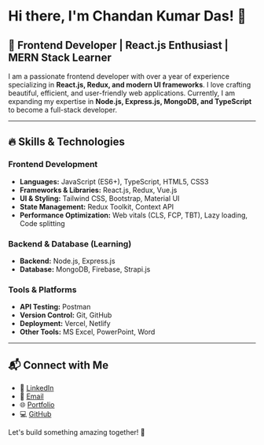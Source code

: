 # Hi there, I'm Chandan Kumar Das! 👋

## 🚀 Frontend Developer | React.js Enthusiast | MERN Stack Learner

I am a passionate frontend developer with over a year of experience specializing in **React.js, Redux, and modern UI frameworks**. I love crafting beautiful, efficient, and user-friendly web applications. Currently, I am expanding my expertise in **Node.js, Express.js, MongoDB, and TypeScript** to become a full-stack developer.

---

## 🔥 Skills & Technologies

### **Frontend Development**
- **Languages:** JavaScript (ES6+), TypeScript, HTML5, CSS3
- **Frameworks & Libraries:** React.js, Redux, Vue.js
- **UI & Styling:** Tailwind CSS, Bootstrap, Material UI
- **State Management:** Redux Toolkit, Context API
- **Performance Optimization:** Web vitals (CLS, FCP, TBT), Lazy loading, Code splitting

### **Backend & Database (Learning)**
- **Backend:** Node.js, Express.js
- **Database:** MongoDB, Firebase, Strapi.js

### **Tools & Platforms**
- **API Testing:** Postman
- **Version Control:** Git, GitHub
- **Deployment:** Vercel, Netlify
- **Other Tools:** MS Excel, PowerPoint, Word
---

## 📬 Connect with Me
- 💼 [LinkedIn](https://www.linkedin.com/in/chandan-kumar-das)
- 📧 [Email](mailto:your.email@example.com)
- 🌐 [Portfolio](#)
- 💻 [GitHub](https://github.com/your-github)

Let's build something amazing together! 🚀
